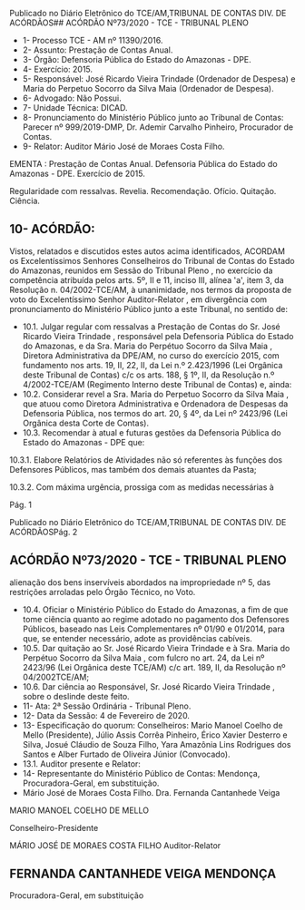 Publicado  no  Diário  Eletrônico do TCE/AM,TRIBUNAL DE CONTAS DIV. DE ACÓRDÃOS## ACÓRDÃO Nº73/2020 - TCE - TRIBUNAL PLENO

- 1- Processo TCE - AM nº 11390/2016.
- 2- Assunto: Prestação de Contas Anual.
- 3- Órgão: Defensoria Pública do Estado do Amazonas - DPE.
- 4- Exercício: 2015.
- 5- Responsável: José  Ricardo  Vieira  Trindade  (Ordenador  de  Despesa)  e  Maria  do Perpetuo Socorro da Silva Maia (Ordenador de Despesa).
- 6- Advogado: Não Possui.
- 7- Unidade Técnica: DICAD.
- 8- Pronunciamento  do  Ministério  Público  junto  ao  Tribunal  de  Contas: Parecer  nº 999/2019-DMP, Dr. Ademir Carvalho Pinheiro, Procurador de Contas.
- 9- Relator: Auditor Mário José de Moraes Costa Filho.

EMENTA :  Prestação  de  Contas  Anual.  Defensoria Pública  do  Estado  do  Amazonas  -  DPE.  Exercício de 2015.

Regularidade com ressalvas. Revelia. Recomendação. Ofício. Quitação. Ciência.

## 10-  ACÓRDÃO:

Vistos, relatados e discutidos estes autos acima identificados, ACORDAM os Excelentíssimos Senhores Conselheiros do Tribunal de Contas do Estado do Amazonas, reunidos em Sessão do Tribunal Pleno , no exercício da competência atribuída pelos arts. 5º, II e 11, inciso III, alínea 'a', item 3, da Resolução n. 04/2002-TCE/AM, à unanimidade, nos termos da proposta de voto do Excelentíssimo Senhor Auditor-Relator , em divergência com pronunciamento do Ministério Público junto a este Tribunal, no sentido de:

- 10.1. Julgar  regular  com  ressalvas a  Prestação  de  Contas  do Sr.  José Ricardo Vieira Trindade , responsável pela Defensoria Pública do Estado do  Amazonas,  e  da Sra.  Maria  do  Perpétuo  Socorro  da  Silva  Maia , Diretora  Administrativa  da  DPE/AM,  no  curso  do  exercício  2015,  com fundamento nos arts.  19,  II,  22,  II,  da  Lei  n.º  2.423/1996  (Lei  Orgânica deste  Tribunal  de  Contas)  c/c  os  arts.  188,  §  1º,  II,  da  Resolução  n.º 4/2002-TCE/AM (Regimento Interno deste Tribunal de Contas) e, ainda:
- 10.2. Considerar revel a Sra. Maria do Perpetuo Socorro da Silva Maia , que atuou  como  Diretora  Administrativa  e  Ordenadora  de  Despesas  da Defensoria  Pública,  nos  termos  do  art.  20,  §  4º,  da  Lei  nº  2423/96  (Lei Orgânica desta Corte de Contas).
- 10.3. Recomendar à atual e futuras gestões da Defensoria Pública do Estado do Amazonas - DPE que:

10.3.1. Elabore Relatórios de Atividades não só referentes às funções dos Defensores Públicos, mas também dos demais atuantes da Pasta;

10.3.2. Com máxima urgência, prossiga com as medidas necessárias à

Pág. 1

Publicado  no  Diário  Eletrônico do TCE/AM,TRIBUNAL DE CONTAS DIV. DE ACÓRDÃOSPág. 2

## ACÓRDÃO Nº73/2020 - TCE - TRIBUNAL PLENO

alienação  dos  bens  inservíveis  abordados  na  impropriedade  nº  5,  das restrições arroladas pelo Órgão Técnico, no Voto.

- 10.4. Oficiar o  Ministério Público do Estado do Amazonas, a fim de que tome ciência quanto ao regime adotado no pagamento  dos Defensores Públicos,  baseado  nas  Leis  Complementares  nº  01/90  e  01/2014,  para que, se entender necessário, adote as providências cabíveis.
- 10.5. Dar  quitação ao Sr.  José  Ricardo Vieira Trindade e  à Sra. Maria do Perpétuo Socorro da Silva Maia , com fulcro no art. 24, da Lei nº 2423/96 (Lei  Orgânica deste TCE/AM) c/c art. 189, II, da Resolução nº 04/2002TCE/AM;
- 10.6. Dar ciência ao Responsável, Sr. José Ricardo Vieira Trindade , sobre o deslinde deste feito.
- 11-  Ata: 2ª Sessão Ordinária - Tribunal Pleno.
- 12-  Data da Sessão: 4 de Fevereiro de 2020.
- 13- Especificação do quorum: Conselheiros: Mario Manoel Coelho de Mello (Presidente), Júlio Assis Corrêa Pinheiro, Érico Xavier Desterro e Silva, Josué Cláudio de Souza Filho, Yara Amazônia Lins Rodrigues dos Santos e Alber Furtado de Oliveira Júnior (Convocado).
- 13.1. Auditor presente e Relator:
- 14-  Representante do Ministério Público de Contas: Mendonça, Procuradora-Geral, em substituição.
- Mário José de Moraes Costa Filho. Dra. Fernanda Cantanhede Veiga

MARIO MANOEL COELHO DE MELLO

Conselheiro-Presidente

MÁRIO JOSÉ DE MORAES COSTA FILHO Auditor-Relator

## FERNANDA CANTANHEDE VEIGA MENDONÇA

Procuradora-Geral, em substituição